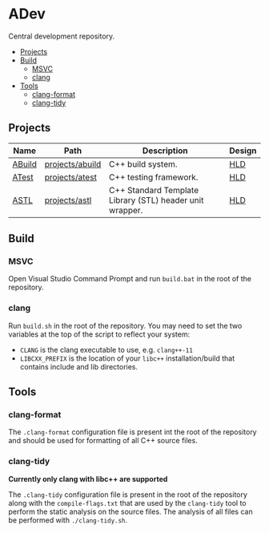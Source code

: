 # ADev

Central development repository.

-   [Projects](#projects)
-   [Build](#build)
    -   [MSVC](#msvc)
    -   [clang](#clang)
-   [Tools](#tools)
    -   [clang-format](#clang-format)
    -   [clang-tidy](#clang-tidy)

## Projects

| Name                                | Path                               | Description                                              | Design                                      |
| ----------------------------------- | ---------------------------------- | -------------------------------------------------------- | ------------------------------------------- |
| [ABuild](projects/abuild/README.md) | [projects/abuild](projects/abuild) | C++ build system.                                        | [HLD](projects/abuild/high_level_design.md) |
| [ATest](projects/atest/README.md)   | [projects/atest](projects/atest)   | C++ testing framework.                                   | [HLD](projects/atest/high_level_design.md)  |
| [ASTL](projects/astl/README.md)     | [projects/astl](projects/astl)     | C++ Standard Template Library (STL) header unit wrapper. | [HLD](projects/astl/high_level_design.md)   |

## Build

### MSVC

Open Visual Studio Command Prompt and run `build.bat` in the root of the repository.

### clang

Run `build.sh` in the root of the repository. You may need to set the two variables at the top of the script to reflect your system:

-   `CLANG` is the clang executable to use, e.g. `clang++-11`
-   `LIBCXX_PREFIX` is the location of your `libc++` installation/build that contains include and lib directories.

## Tools

### clang-format

The `.clang-format` configuration file is present int the root of the repository and should be used for formatting of all C++ source files.

### clang-tidy

**Currently only clang with libc++ are supported**

The `.clang-tidy` configuration file is present in the root of the repository along with the `compile-flags.txt` that are used by the `clang-tidy` tool to perform the static analysis on the source files. The analysis of all files can be performed with `./clang-tidy.sh`.
